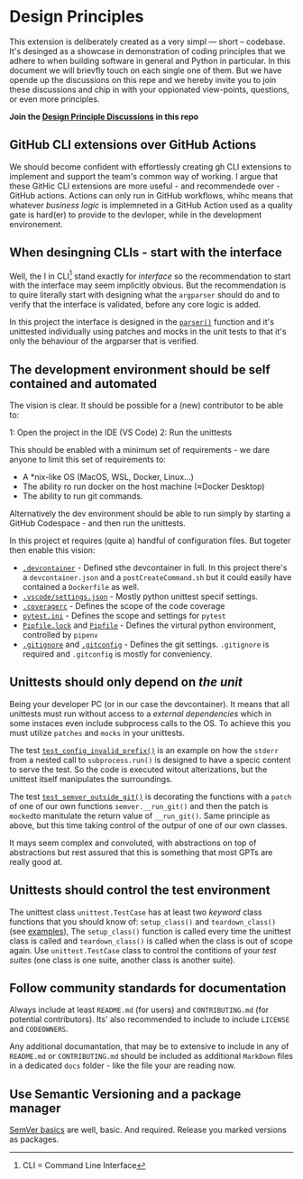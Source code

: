 # Design Principles

This extension is deliberately created as a very simpl — short – codebase. It's desinged as a showcase in demonstration of coding principles that we adhere to when building software in general and Python in particular. In this document we will brievfly touch on each single one of them. But we have opende up the discussions on this repe and we hereby invite you to join these discussions and chip in with your oppionated view-points, questions, or even more principles.

**Join the [Design Principle Discussions](https://github.com/lakruzz/gh-semver/discussions) in this repo**

## GitHub CLI extensions over GitHub Actions
We should become confident with effortlessly creating gh CLI extensions to implement and support the team's common way of working. I argue that these GitHic CLI extensions are more useful - and recommendede over - GitHub actions. Actions can only run in GitHub workflows, whihc means that whatever _business logic_ is implemneted in a GitHub Action used as a quality gate is hard(er) to provide to the devloper, while in the development environement.

## When desingning CLIs - start with the interface
Well, the I in CLI[^cli] stand exactly for _interface_ so the recommendation to start with the interface may seem implicitly obvious. But the recommendation is to quire literally start with designing what the `argparser` should do and to verify that the interface is validated, before any core logic is added.

[^cli]: CLI = Command Line Interface

In this project the interface is designed in the [`parser()`](../gh_semver.py#L29) function and it's unittested individually using patches and mocks in the unit tests to that it's only the behaviour of the argparser that is verified.

## The development environment should be self contained and automated
The vision is clear. It should be possible for a (new) contributor to be able to:

1: Open the project in the IDE (VS Code)
2: Run the unittests

This should be enabled with a minimum set of requirements - we dare anyone to limit this set of requirements to:

- A *nix-like OS (MacOS, WSL, Docker, Linux...)
- The ability ro run docker on the host machine (≈Docker Desktop)
- The ability to run git commands.

Alternatively the dev environment should be able to run simply by starting a GitHub Codespace - and then run the unittests.

In this project et requires (quite a) handful of configuration files. But togeter then enable this vision:

- [`.devcontainer`](../.devcontainer/) - Defined sthe devcontainer in full. In this project there's a `devcontainer.json` and a `postCreateCommand.sh` but it could easily have contained a `Dockerfile` as well.
- [`.vscode/settings.json`](../.vscode/settings.json) - Mostly python unittest specif settings.
- [`.coveragerc`](../.coveragerc) - Defines the scope of the code coverage
- [`pytest.ini`](../pytest.ini) - Defines the scope and settings for `pytest`
- [`Pipfile.lock`](../Pipfile.lock) and [`Pipfile`](../Pipfile) - Defines the virtural python environment, controlled by `pipenv`
- [`.gitignore`](../.gitignore) and [`.gitconfig`](../.gitconfig) - Defines the git settings. `.gitignore` is required and `.gitconfig` is mostly for conveniency.

## Unittests should only depend on _the unit_
Being your developer PC (or in our case the devcontainer). It means that all unittests must run without access to a _external dependencies_ which in some instaces even include subprocess calls to the OS. To achieve this you must utilize `patches` and `mocks` in your unittests.

The test [`test_config_invalid_prefix()`](../tests/test_gh-semver-unittest.py#L82-L90) is an example on how the `stderr` from a nested call to `subprocess.run()` is designed to have a specic content to serve the test. So the code is executed witout alterizations, but the unittest itself manipulates the surroundings.

The test [`test_semver_outside_git()`](../tests/test_gh-semver-unittest.py#L193-L204) is decorating the functions with a `patch` of one of our own functions `semver.__run_git()` and then the patch is `mocked`to manitulate the return value of `__run_git()`. Same principle as above, but this time taking control of the outpur of one of our own classes.

It mays seem complex and convoluted, with abstractions on top of abstractions but rest assured that this is something that most GPTs are really good at.

## Unittests should control the test environment

The unittest class `unittest.TestCase` has at least two _keyword_ class functions that you should know of: `setup_class()` and `teardown_class()` (see [examples](https://github.com/lakruzz/gh-semver/blob/a8c079b7a67db25fc58a48e841d961d7af758064/tests/test_gh-semver-smoketest.py#L10-L24)), The `setup_class()` function is called every time the unittest class is called and `teardown_class()` is called when the class is out of scope again. Use `unittest.TestCase` class to control the contitions of your _test suites_ (one class is one suite, another class is another suite).

## Follow community standards for documentation

Always include at least `README.md` (for users) and `CONTRIBUTING.md` (for potential contributors). Its' also recommended to include to include `LICENSE` and `CODEOWNERS`.

Any additional documantation, that may be to extensive to include in any of `README.md` or `CONTRIBUTING.md` should be included as additional `MarkDown` files in a dedicated `docs` folder - like the file your are reading now.

## Use Semantic Versioning and a package manager
[SemVer basics](../README.md#semver-basics) are well, basic. And required. Release you marked versions as packages.


